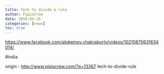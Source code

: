 ```yaml
---
title: Tech to divide & rule
author: PipisCrew
date: 2018-04-15
categories: [news]
toc: true
---
```


https://www.facebook.com/alokemoy.chakraborty/videos/10210870631634014/

#india

origin - http://www.pipiscrew.com/?p=13367 tech-to-divide-rule